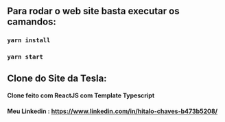 ## Para rodar o web site basta executar os camandos: 

### `yarn install`

### `yarn start`

## Clone do Site da Tesla:

#### Clone feito com ReactJS com Template Typescript

#### Meu Linkedin : <https://www.linkedin.com/in/hitalo-chaves-b473b5208/>
